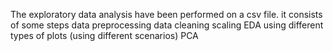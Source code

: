 The exploratory data analysis have been performed on a csv file. 
it consists of some steps
data preprocessing 
data cleaning 
scaling 
EDA using different types of plots (using different scenarios)
PCA
